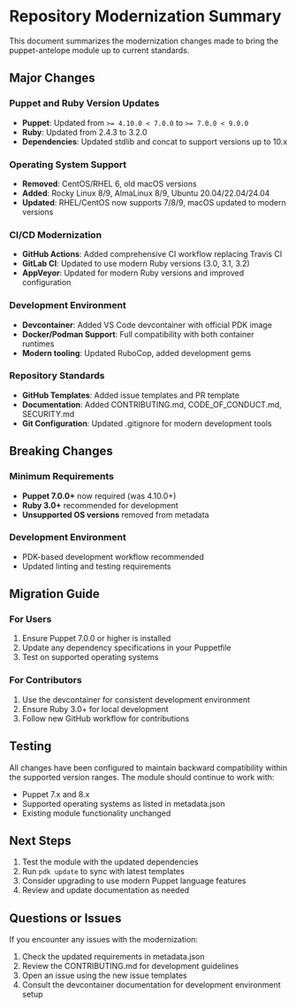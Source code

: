 # Repository Modernization Summary

This document summarizes the modernization changes made to bring the puppet-antelope module up to current standards.

## Major Changes

### Puppet and Ruby Version Updates
- **Puppet**: Updated from `>= 4.10.0 < 7.0.0` to `>= 7.0.0 < 9.0.0`
- **Ruby**: Updated from 2.4.3 to 3.2.0
- **Dependencies**: Updated stdlib and concat to support versions up to 10.x

### Operating System Support
- **Removed**: CentOS/RHEL 6, old macOS versions
- **Added**: Rocky Linux 8/9, AlmaLinux 8/9, Ubuntu 20.04/22.04/24.04
- **Updated**: RHEL/CentOS now supports 7/8/9, macOS updated to modern versions

### CI/CD Modernization
- **GitHub Actions**: Added comprehensive CI workflow replacing Travis CI
- **GitLab CI**: Updated to use modern Ruby versions (3.0, 3.1, 3.2)
- **AppVeyor**: Updated for modern Ruby versions and improved configuration

### Development Environment
- **Devcontainer**: Added VS Code devcontainer with official PDK image
- **Docker/Podman Support**: Full compatibility with both container runtimes
- **Modern tooling**: Updated RuboCop, added development gems

### Repository Standards
- **GitHub Templates**: Added issue templates and PR template
- **Documentation**: Added CONTRIBUTING.md, CODE_OF_CONDUCT.md, SECURITY.md
- **Git Configuration**: Updated .gitignore for modern development tools

## Breaking Changes

### Minimum Requirements
- **Puppet 7.0.0+** now required (was 4.10.0+)
- **Ruby 3.0+** recommended for development
- **Unsupported OS versions** removed from metadata

### Development Environment
- PDK-based development workflow recommended
- Updated linting and testing requirements

## Migration Guide

### For Users
1. Ensure Puppet 7.0.0 or higher is installed
2. Update any dependency specifications in your Puppetfile
3. Test on supported operating systems

### For Contributors
1. Use the devcontainer for consistent development environment
2. Ensure Ruby 3.0+ for local development
3. Follow new GitHub workflow for contributions

## Testing

All changes have been configured to maintain backward compatibility within the supported version ranges. The module should continue to work with:

- Puppet 7.x and 8.x
- Supported operating systems as listed in metadata.json
- Existing module functionality unchanged

## Next Steps

1. Test the module with the updated dependencies
2. Run `pdk update` to sync with latest templates
3. Consider upgrading to use modern Puppet language features
4. Review and update documentation as needed

## Questions or Issues

If you encounter any issues with the modernization:

1. Check the updated requirements in metadata.json
2. Review the CONTRIBUTING.md for development guidelines
3. Open an issue using the new issue templates
4. Consult the devcontainer documentation for development environment setup